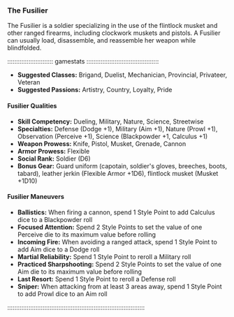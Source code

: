### The Fusilier

The Fusilier is a soldier specializing in the use of the flintlock
musket and other ranged firearms, including clockwork muskets and
pistols. A Fusilier can usually load, disassemble, and reassemble her
weapon while blindfolded.

:::::::::::::::::::::::::: gamestats :::::::::::::::::::::::::::::::::::::::::
- **Suggested Classes:** Brigand, Duelist, Mechanician, Provincial, Privateer, Veteran
- **Suggested Passions:** Artistry, Country, Loyalty, Pride

#### Fusilier Qualities

- **Skill Competency:** Dueling, Military, Nature, Science, Streetwise
- **Specialties:** Defense (Dodge +1), Military (Aim +1), Nature (Prowl +1), Observation (Perceive +1), Science (Blackpowder +1, Calculus +1)
- **Weapon Prowess:** Knife, Pistol, Musket, Grenade, Cannon
- **Armor Prowess:** Flexible
- **Social Rank:** Soldier (D6)
- **Bonus Gear:** Guard uniform (capotain, soldier's gloves, breeches, boots, tabard), leather jerkin (Flexible Armor +1D6), flintlock musket (Musket +1D10)

#### Fusilier Maneuvers
- **Ballistics:** When firing a cannon, spend 1 Style Point to add Calculus dice to a Blackpowder roll
- **Focused Attention:** Spend 2 Style Points to set the value of one Perceive die to its maximum value before rolling
- **Incoming Fire:** When avoiding a ranged attack, spend 1 Style Point to add Aim dice to a Dodge roll
- **Martial Reliability:** Spend 1 Style Point to reroll a Military roll
- **Practiced Sharpshooting:** Spend 2 Style Points to set the value of one Aim die to its maximum value before rolling
- **Last Resort:** Spend 1 Style Point to reroll a Defense roll
- **Sniper:** When attacking from at least 3 areas away, spend 1 Style Point to add Prowl dice to an Aim roll

::::::::::::::::::::::::::::::::::::::::::::::::::::::::::::::::::::::::::::::

